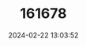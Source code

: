 ---
title: "161678"
category: "Cruriraja parcomaculata"
draft: false
date: 2024-02-22 13:03:52
languages:
  English: ["Triangular Legskate"]
---